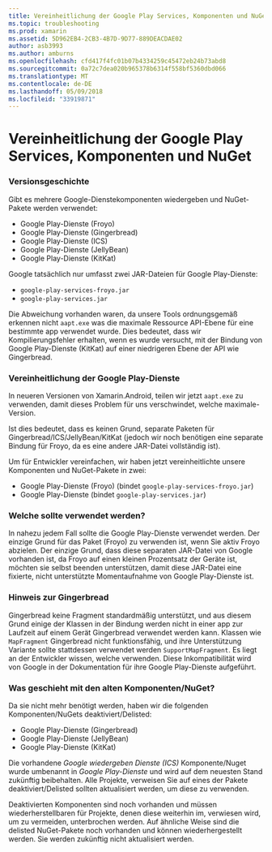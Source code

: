 ```yaml
---
title: Vereinheitlichung der Google Play Services, Komponenten und NuGet
ms.topic: troubleshooting
ms.prod: xamarin
ms.assetid: 5D962EB4-2CB3-4B7D-9D77-889DEACDAE02
author: asb3993
ms.author: amburns
ms.openlocfilehash: cfd417f4fc01b07b4334259c45472eb24b73abd8
ms.sourcegitcommit: 0a72c7dea020b965378b6314f558bf5360dbd066
ms.translationtype: MT
ms.contentlocale: de-DE
ms.lasthandoff: 05/09/2018
ms.locfileid: "33919871"
---
```

# <a name="unifying-google-play-services-components-and-nuget"></a>Vereinheitlichung der Google Play Services, Komponenten und NuGet

### <a name="history"></a>Versionsgeschichte

Gibt es mehrere Google-Dienstekomponenten wiedergeben und NuGet-Pakete werden verwendet:

-   Google Play-Dienste (Froyo)
-   Google Play-Dienste (Gingerbread)
-   Google Play-Dienste (ICS)
-   Google Play-Dienste (JellyBean)
-   Google Play-Dienste (KitKat)

Google tatsächlich nur umfasst zwei JAR-Dateien für Google Play-Dienste:

-   `google-play-services-froyo.jar`
-   `google-play-services.jar`

Die Abweichung vorhanden waren, da unsere Tools ordnungsgemäß erkennen nicht `aapt.exe` was die maximale Ressource API-Ebene für eine bestimmte app verwendet wurde. Dies bedeutet, dass wir Kompilierungsfehler erhalten, wenn es wurde versucht, mit der Bindung von Google Play-Dienste (KitKat) auf einer niedrigeren Ebene der API wie Gingerbread.

### <a name="unifying-google-play-services"></a>Vereinheitlichung der Google Play-Dienste

In neueren Versionen von Xamarin.Android, teilen wir jetzt `aapt.exe` zu verwenden, damit dieses Problem für uns verschwindet, welche maximale-Version.

Ist dies bedeutet, dass es keinen Grund, separate Paketen für Gingerbread/ICS/JellyBean/KitKat (jedoch wir noch benötigen eine separate Bindung für Froyo, da es eine andere JAR-Datei vollständig ist).

Um für Entwickler vereinfachen, wir haben jetzt vereinheitlichte unsere Komponenten und NuGet-Pakete in zwei:

-   Google Play-Dienste (Froyo) (bindet `google-play-services-froyo.jar`)
-   Google Play-Dienste (bindet `google-play-services.jar`)

### <a name="which-one-should-be-used"></a>Welche sollte verwendet werden?

In nahezu jedem Fall sollte die Google Play-Dienste verwendet werden. Der einzige Grund für das Paket (Froyo) zu verwenden ist, wenn Sie aktiv Froyo abzielen. Der einzige Grund, dass diese separaten JAR-Datei von Google vorhanden ist, da Froyo auf einen kleinen Prozentsatz der Geräte ist, möchten sie selbst beenden unterstützen, damit diese JAR-Datei eine fixierte, nicht unterstützte Momentaufnahme von Google Play-Dienste ist.

### <a name="note-about-gingerbread"></a>Hinweis zur Gingerbread

Gingerbread keine Fragment standardmäßig unterstützt, und aus diesem Grund einige der Klassen in der Bindung werden nicht in einer app zur Laufzeit auf einem Gerät Gingerbread verwendet werden kann. Klassen wie `MapFragment` Gingerbread nicht funktionsfähig, und ihre Unterstützung Variante sollte stattdessen verwendet werden `SupportMapFragment`. Es liegt an der Entwickler wissen, welche verwenden. Diese Inkompatibilität wird von Google in der Dokumentation für ihre Google Play-Dienste aufgeführt.

### <a name="what-happens-to-the-old-componentsnugets"></a>Was geschieht mit den alten Komponenten/NuGet?

Da sie nicht mehr benötigt werden, haben wir die folgenden Komponenten/NuGets deaktiviert/Delisted:

-   Google Play-Dienste (Gingerbread)
-   Google Play-Dienste (JellyBean)
-   Google Play-Dienste (KitKat)

Die vorhandene _Google wiedergeben Dienste (ICS)_ Komponente/Nuget wurde umbenannt in _Google Play-Dienste_ und wird auf dem neuesten Stand zukünftig beibehalten. Alle Projekte, verweisen Sie auf eines der Pakete deaktiviert/Delisted sollten aktualisiert werden, um diese zu verwenden.

Deaktivierten Komponenten sind noch vorhanden und müssen wiederherstellbaren für Projekte, denen diese weiterhin im, verwiesen wird, um zu vermeiden, unterbrochen werden. Auf ähnliche Weise sind die delisted NuGet-Pakete noch vorhanden und können wiederhergestellt werden. Sie werden zukünftig nicht aktualisiert werden.
